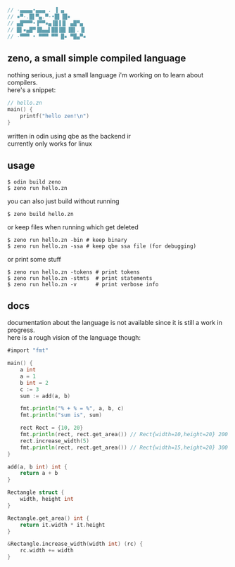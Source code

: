```c
// ·▄▄▄▄•▄▄▄ . ▐ ▄       
// ▪▀·.█▌▀▄.▀·•█▌▐█▪     
// ▄█▀▀▀•▐▀▀▪▄▐█▐▐▌ ▄█▀▄ 
// █▌▪▄█▀▐█▄▄▌██▐█▌▐█▌.▐▌
// ·▀▀▀ • ▀▀▀ ▀▀ █▪ ▀█▄▀▪
```
## zeno, a small simple compiled language
nothing serious, just a small language i'm working on to learn about compilers.  
here's a snippet:

```go
// hello.zn
main() {
    printf("hello zen!\n")
}
```

written in odin using qbe as the backend ir  
currently only works for linux  


## usage
```shell
$ odin build zeno
$ zeno run hello.zn
```

you can also just build without running
```shell
$ zeno build hello.zn
```

or keep files when running which get deleted
```shell
$ zeno run hello.zn -bin # keep binary
$ zeno run hello.zn -ssa # keep qbe ssa file (for debugging)
```

or print some stuff
```shell
$ zeno run hello.zn -tokens # print tokens
$ zeno run hello.zn -stmts  # print statements
$ zeno run hello.zn -v      # print verbose info
```

## docs
documentation about the language is not available since it is still a work in progress.  
here is a rough vision of the language though:

```go
#import "fmt"

main() {
    a int
    a = 1
    b int = 2
    c := 3
    sum := add(a, b)

    fmt.println("% + % = %", a, b, c)
    fmt.println("sum is", sum)

    rect Rect = {10, 20}
    fmt.println(rect, rect.get_area()) // Rect{width=10,height=20} 200
    rect.increase_width(5)
    fmt.println(rect, rect.get_area()) // Rect{width=15,height=20} 300
}

add(a, b int) int {
    return a + b
}

Rectangle struct {
    width, height int
}

Rectangle.get_area() int {
    return it.width * it.height
}

&Rectangle.increase_width(width int) (rc) {
    rc.width += width
}
```

